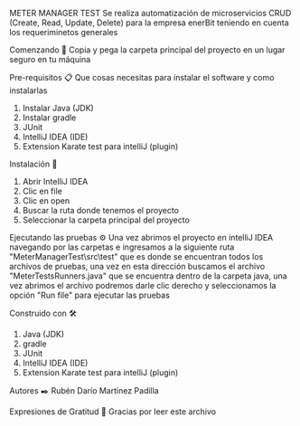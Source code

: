 METER MANAGER TEST
Se realiza automatización de microservicios CRUD (Create, Read, Update, Delete) para la empresa enerBit teniendo en cuenta los requeriminetos generales

Comenzando 🚀
Copia y pega la carpeta principal del proyecto en un lugar seguro en tu máquina


Pre-requisitos 📋
Que cosas necesitas para instalar el software y como instalarlas
1. Instalar Java (JDK)
2. Instalar gradle
3. JUnit
4. IntelliJ IDEA (IDE)
5. Extension Karate test para intelliJ (plugin)


Instalación 🔧
1. Abrir IntelliJ IDEA
2. Clic en file
3. Clic en open
4. Buscar la ruta donde tenemos el proyecto
5. Seleccionar la carpeta principal del proyecto

Ejecutando las pruebas ⚙️
Una vez abrimos el proyecto en intelliJ IDEA navegando por las carpetas e ingresamos a la siguiente ruta "MeterManagerTest\src\test" 
que es donde se encuentran todos los archivos de pruebas, una vez en esta dirección buscamos el archivo "MeterTestsRunners.java" que se encuentra dentro de la carpeta java,
una vez abrimos el archivo podremos darle clic derecho y seleccionamos la opción "Run file" para ejecutar las pruebas

Construido con 🛠️
1. Java (JDK)
2. gradle
3. JUnit
4. IntelliJ IDEA (IDE)
5. Extension Karate test para intelliJ (plugin)

Autores ✒️
Rubén Darío Martinez Padilla

Expresiones de Gratitud 🎁
Gracias por leer este archivo
